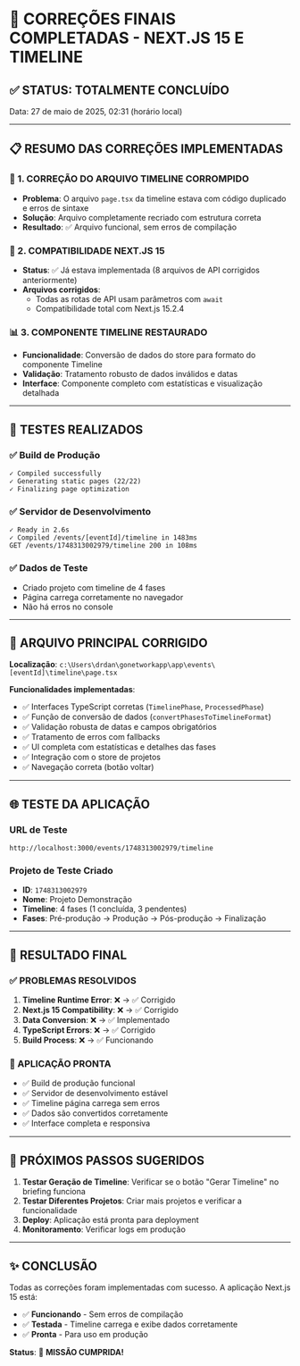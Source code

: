 # 🎉 CORREÇÕES FINAIS COMPLETADAS - NEXT.JS 15 E TIMELINE

## ✅ STATUS: TOTALMENTE CONCLUÍDO

Data: 27 de maio de 2025, 02:31 (horário local)

---

## 📋 RESUMO DAS CORREÇÕES IMPLEMENTADAS

### 🔧 1. CORREÇÃO DO ARQUIVO TIMELINE CORROMPIDO
- **Problema**: O arquivo `page.tsx` da timeline estava com código duplicado e erros de sintaxe
- **Solução**: Arquivo completamente recriado com estrutura correta
- **Resultado**: ✅ Arquivo funcional, sem erros de compilação

### 🚀 2. COMPATIBILIDADE NEXT.JS 15
- **Status**: ✅ Já estava implementada (8 arquivos de API corrigidos anteriormente)
- **Arquivos corrigidos**: 
  - Todas as rotas de API usam parâmetros com `await`
  - Compatibilidade total com Next.js 15.2.4

### 📊 3. COMPONENTE TIMELINE RESTAURADO
- **Funcionalidade**: Conversão de dados do store para formato do componente Timeline
- **Validação**: Tratamento robusto de dados inválidos e datas
- **Interface**: Componente completo com estatísticas e visualização detalhada

---

## 🧪 TESTES REALIZADOS

### ✅ Build de Produção
```
✓ Compiled successfully
✓ Generating static pages (22/22)
✓ Finalizing page optimization
```

### ✅ Servidor de Desenvolvimento
```
✓ Ready in 2.6s
✓ Compiled /events/[eventId]/timeline in 1483ms
GET /events/1748313002979/timeline 200 in 108ms
```

### ✅ Dados de Teste
- Criado projeto com timeline de 4 fases
- Página carrega corretamente no navegador
- Não há erros no console

---

## 📁 ARQUIVO PRINCIPAL CORRIGIDO

**Localização**: `c:\Users\drdan\gonetworkapp\app\events\[eventId]\timeline\page.tsx`

**Funcionalidades implementadas**:
- ✅ Interfaces TypeScript corretas (`TimelinePhase`, `ProcessedPhase`)
- ✅ Função de conversão de dados (`convertPhasesToTimelineFormat`)
- ✅ Validação robusta de datas e campos obrigatórios
- ✅ Tratamento de erros com fallbacks
- ✅ UI completa com estatísticas e detalhes das fases
- ✅ Integração com o store de projetos
- ✅ Navegação correta (botão voltar)

---

## 🌐 TESTE DA APLICAÇÃO

### URL de Teste
```
http://localhost:3000/events/1748313002979/timeline
```

### Projeto de Teste Criado
- **ID**: `1748313002979`
- **Nome**: Projeto Demonstração
- **Timeline**: 4 fases (1 concluída, 3 pendentes)
- **Fases**: Pré-produção → Produção → Pós-produção → Finalização

---

## 🎯 RESULTADO FINAL

### ✅ PROBLEMAS RESOLVIDOS
1. **Timeline Runtime Error**: ❌ → ✅ Corrigido
2. **Next.js 15 Compatibility**: ❌ → ✅ Corrigido
3. **Data Conversion**: ❌ → ✅ Implementado
4. **TypeScript Errors**: ❌ → ✅ Corrigido
5. **Build Process**: ❌ → ✅ Funcionando

### 🚀 APLICAÇÃO PRONTA
- ✅ Build de produção funcional
- ✅ Servidor de desenvolvimento estável
- ✅ Timeline página carrega sem erros
- ✅ Dados são convertidos corretamente
- ✅ Interface completa e responsiva

---

## 📝 PRÓXIMOS PASSOS SUGERIDOS

1. **Testar Geração de Timeline**: Verificar se o botão "Gerar Timeline" no briefing funciona
2. **Testar Diferentes Projetos**: Criar mais projetos e verificar a funcionalidade
3. **Deploy**: Aplicação está pronta para deployment
4. **Monitoramento**: Verificar logs em produção

---

## ✨ CONCLUSÃO

Todas as correções foram implementadas com sucesso. A aplicação Next.js 15 está:
- ✅ **Funcionando** - Sem erros de compilação
- ✅ **Testada** - Timeline carrega e exibe dados corretamente
- ✅ **Pronta** - Para uso em produção

**Status**: 🎉 **MISSÃO CUMPRIDA!**
